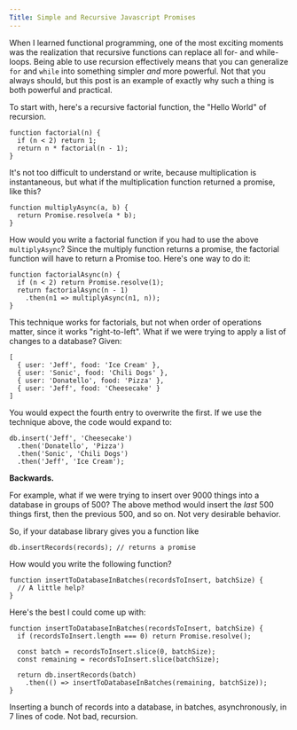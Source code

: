 ```yaml
---
Title: Simple and Recursive Javascript Promises
---
```


When I learned functional programming, one of the most exciting moments was the realization that recursive functions can replace all for- and while-loops. Being able to use recursion effectively means that you can generalize `for` and `while` into something simpler _and_ more powerful. Not that you always should, but this post is an example of exactly why such a thing is both powerful and practical.

To start with, here's a recursive factorial function, the "Hello World" of recursion.

    function factorial(n) {
      if (n < 2) return 1;
      return n * factorial(n - 1);
    }

It's not too difficult to understand or write, because multiplication is instantaneous, but what if the multiplication function returned a promise, like this?

    function multiplyAsync(a, b) {
      return Promise.resolve(a * b);
    }

How would you write a factorial function if you had to use the above `multiplyAsync`? Since the multiply function returns a promise, the factorial function will have to return a Promise too. Here's one way to do it:

    function factorialAsync(n) {
      if (n < 2) return Promise.resolve(1);
      return factorialAsync(n - 1)
        .then(n1 => multiplyAsync(n1, n));
    }

This technique works for factorials, but not when order of operations matter, since it works "right-to-left". What if we were trying to apply a list of changes to a database? Given:

    [
      { user: 'Jeff', food: 'Ice Cream' },
      { user: 'Sonic', food: 'Chili Dogs' },
      { user: 'Donatello', food: 'Pizza' },
      { user: 'Jeff', food: 'Cheesecake' }
    ]

You would expect the fourth entry to overwrite the first. If we use the technique above, the code would expand to:

    db.insert('Jeff', 'Cheesecake')
      .then('Donatello', 'Pizza')
      .then('Sonic', 'Chili Dogs')
      .then('Jeff', 'Ice Cream');

**Backwards.**

For example, what if we were trying to insert over 9000 things into a database in groups of 500? The above method would insert the _last_ 500 things first, then the previous 500, and so on. Not very desirable behavior.

So, if your database library gives you a function like

    db.insertRecords(records); // returns a promise

How would you write the following function?

    function insertToDatabaseInBatches(recordsToInsert, batchSize) {
      // A little help?
    }

Here's the best I could come up with:

    function insertToDatabaseInBatches(recordsToInsert, batchSize) {
      if (recordsToInsert.length === 0) return Promise.resolve();

      const batch = recordsToInsert.slice(0, batchSize);
      const remaining = recordsToInsert.slice(batchSize);

      return db.insertRecords(batch)
        .then(() => insertToDatabaseInBatches(remaining, batchSize));
    }

Inserting a bunch of records into a database, in batches, asynchronously, in 7 lines of code. Not bad, recursion.

